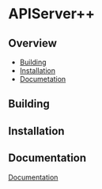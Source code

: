 # APIServer++
## Overview
* [Building](https://github.com/theFFPS/APIServerPP#building)
* [Installation](https://github.com/theFFPS/APIServerPP#installation)
* [Documetation](https://github.com/theFFPS/APIServerPP#documentation)
## Building
## Installation
## Documentation
[Documentation](https://github.com/theFFPS/APIServerPP/)

